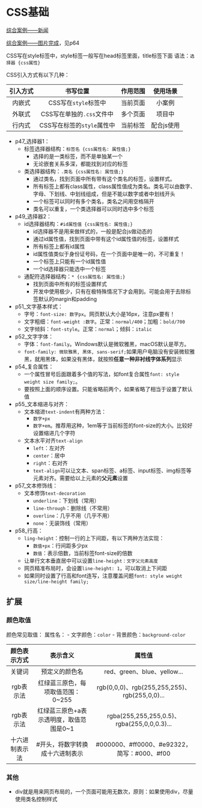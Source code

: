 # CSS基础

[综合案例——新闻](https://www.bilibili.com/video/BV1Kg411T7t9?p=62)

[综合案例——图片完成](https://www.bilibili.com/video/BV1Kg411T7t9?p=64)，见p64

CSS写在style标签中，style标签一般写在head标签里面，title标签下面
语法：`选择器 {css属性}`

CSS引入方式有以下几种：

| 引入方式 |          书写位置          | 作用范围 |  使用场景  |
| :------: | :------------------------: | :------: | :--------: |
|  内嵌式  |    CSS写在`style`标签中    | 当前页面 |   小案例   |
|  外联式  | CSS写在单独的`.css`文件中  | 多个页面 |   项目中   |
|  行内式  | CSS写在标签的`style`属性中 | 当前标签 | 配合js使用 |


- p47_选择器1：
    - 标签选择器结构：`标签名 {css属性名: 属性值;}`
        - 选择的是一类标签，而不是单独某一个
        - 无论嵌套关系多深，都能找到对应的标签
    - 类选择器结构：`.类名 {css属性名: 属性值;}`
        - 通过类名，找到页面中所有带有这个类名的标签，设置样式。
        - 所有标签上都有class属性，class属性值成为类名。类名可以由数字、字母、下划线、中划线组成，但是不能以数字或者中划线开头
        - 一个标签可以同时有多个类名，类名之间用空格隔开
        - 类名可以重复，一个类选择器可以同时选中多个标签
- p49_选择器2：
    - id选择器结构：`#id属性值 {css属性名: 属性值;}`
        - id选择器不是用来做样式的，一般是配合js做动态的
        - 通过id属性值，找到页面中带有这个id属性值的标签，设置样式
        - 所有标签上都有id属性
        - id属性值类似于身份证号码，在一个页面中是唯一的，不可重复！
        - 一个标签上只能有一个id属性值
        - 一个id选择器只能选中一个标签
    - 通配符选择器结构：`* {css属性名: 属性值;}`
        - 找到页面中所有的标签设置样式
        - 开发中使用极少，只有在极特殊情况下才会用到。可能会用于去除标签默认的margin和padding
- p51_文字基本样式：
    - 字号：`font-size: 数字px`。网页默认大小是16px，注意px要有！
    - 文字粗细：`font-weight :数字`。正常：`normal/400`；加粗：`bold/700`
    - 文字倾斜：`font-style`。正常：`normal`；倾斜：`italic`
- p52_文字字体：
    - 字体：`font-family`。Windows默认是微软雅黑，macOS默认是苹方。
    - `font-family: 微软雅黑, 黑体, sans-serif;`如果用户电脑没有安装微软雅黑，就用黑体，如果没有黑体，就按照**任意一种非衬线字体系列**显示
- p54_复合属性：
    - 一个属性冒号后面跟着多个值的写法，如font复合属性`font: style weight size family;`。
    - 要按照上面的顺序设置。只能省略前两个，如果省略了相当于设置了默认值
- p55_文本缩进与对齐：
    - 文本缩进`text-indent`有两种方法：
        - `数字+px`
        - `数字+em`。推荐用这种，1em等于当前标签的font-size的大小。比较好设置缩进几个字符
    - 文本水平对齐`text-align`
        - `left`：左对齐
        - `center`：居中
        - `right`：右对齐
        - `text-align`可以让文本、span标签、a标签、input标签、img标签等元素对齐。需要给以上元素的**父元素**设置
- p57_文本修饰线：
    - 文本修饰`text-decoration`
        - `underline`：下划线（常用）
        - `line-through`：删除线（不常用）
        - `overline`：几乎不用（几乎不用）
        - `none`：无装饰线（常用）
- p58_行高：
    - `ling-height`：控制一行的上下间距，有以下两种方法实现：
        - `数值+px`：行间距多少px
        - `数值`：表示倍数，当前标签font-size的倍数
    - 让单行文本垂直居中可以设置`line-height：文字父元素高度`
    - 网页精准布局时，会设置`line-height: 1`，可以取消上下间距
    - 如果同时设置了行高和font连写，注意覆盖问题`font: style weight size/line-height family;`


## 扩展

### 颜色取值
颜色常见取值：
属性名：
    - 文字颜色：`color`
    - 背景颜色：`background-color`

|  颜色表示方式  |                表示含义                 |                    属性值                     |
| :------------: | :-------------------------------------: | :-------------------------------------------: |
|     关键词     |             预定义的颜色名              |          red、green、blue、yellow...          |
|   rgb表示法    |    红绿蓝三原色，每项取值范围：0~255    | rgb(0,0,0)、rgb(255,255,255)、rgb(255,0,0)... |
|   rgb表示法    | 红绿蓝三原色+a表示透明度，取值范围是0~1 |  rgba(255,255,255,0.5)、rgba(255,0,0,0.3)...  |
| 十六进制表示法 |     #开头，将数字转换成十六进制表示     |  #000000、#ff0000、#e92322，简写：#000、#f00  |

### 其他
- div就是用来网页布局的，一个页面可能用无数次，原则：如果使用div，尽量使用类名控制样式
